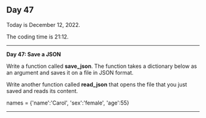 <h2>Day 47</h2>
<p>Today is December 12, 2022.</p>
<p>The coding time is 21:12.</p>
<hr/>


<p><b>Day 47: Save a JSON</b></p>

<p>
Write a function called <b>save_json</b>. The function takes a dictionary below as an argument and saves it on a file in JSON format.
</p>

<p>Write another function called <b>read_json</b> that opens the file that you just saved and reads its content.
</p>

<p> names = {'name':'Carol', 'sex':'female', 'age':55}
<hr/>